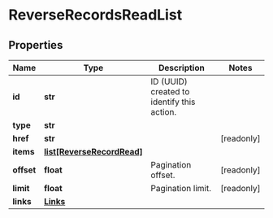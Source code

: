 # ReverseRecordsReadList

## Properties
| Name | Type | Description | Notes |
| ------------ | ------------- | ------------- | ------------- |
| **id** | **str** | ID (UUID) created to identify this action. |  |
| **type** | **str** |  |  |
| **href** | **str** |  | [readonly]  |
| **items** | [**list[ReverseRecordRead]**](ReverseRecordRead.md) |  |  |
| **offset** | **float** | Pagination offset. | [readonly]  |
| **limit** | **float** | Pagination limit. | [readonly]  |
| **links** | [**Links**](Links.md) |  |  |


